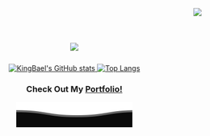 <div align="right">

![](https://komarev.com/ghpvc/?username=KingBael09&label=Total+Views&style=for-the-badge&color=brightgreen)

</div>

<div align="center">
  <h1>
    <a href="https://github.com/KingBael09">
      <img src="https://readme-typing-svg.herokuapp.com?font=Fira+Code&weight=500&size=40&pause=1000&color=F7C213&center=true&vCenter=true&width=435&height=70&lines=Hi%2C+I'm+Jayesh%F0%9F%91%8B">
    </a>
  </h1>
</div>

<div align="center">
  <a href="https://github.com/KingBael09">
    <img align=top src="https://github-readme-stats.vercel.app/api?username=KingBael09&show_icons=true&theme=transparent&text_color=fff&hide_border=true&include_all_commits=true)" alt="KingBael's GitHub stats"/>
    <img align=top src="https://github-readme-stats.vercel.app/api/top-langs/?username=KingBael09&layout=compact&theme=transparent&text_color=fff&hide_border=true" alt="Top Langs"/>
  </a>
<div>

### Check Out My [Portfolio!](https://jayesh-singh.vercel.app/)

![Image](./assets/Bottom_down.svg)
